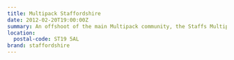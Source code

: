 ```yaml
---
title: Multipack Staffordshire
date: 2012-02-20T19:00:00Z
summary: An offshoot of the main Multipack community, the Staffs Multipack is a group of web professionals and tech enthusiasts from the South Staffordshire area.
location:
  postal-code: ST19 5AL
brand: staffordshire
---
```

